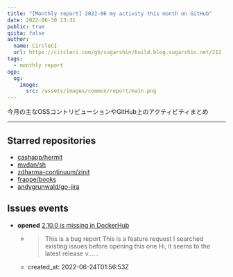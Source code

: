 ```yaml
---
title: "[Monthly report] 2022-06 my activity this month on GitHub"
date: 2022-06-30 23:31
public: true
qiita: false
author:
  name: CircleCI
  url: https://circleci.com/gh/sugarshin/build.blog.sugarshin.net/212
tags:
  - monthly report
ogp:
  og:
    image:
      src: /assets/images/common/report/main.png
---
```


今月の主なOSSコントリビューションやGitHub上のアクティビティまとめ

***

## Starred repositories

- [cashapp/hermit](https://github.com/cashapp/hermit)
- [mvdan/sh](https://github.com/mvdan/sh)
- [zdharma-continuum/zinit](https://github.com/zdharma-continuum/zinit)
- [frappe/books](https://github.com/frappe/books)
- [andygrunwald/go-jira](https://github.com/andygrunwald/go-jira)

## Issues events

- **opened** [2.10.0 is missing in DockerHub](https://github.com/hadolint/hadolint/issues/849)
  - > This is a bug report  This is a feature request  I searched existing issues before opening this one  Hi, it seems to the latest release v......
  - created_at: 2022-06-24T01:56:53Z
